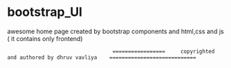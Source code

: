 # bootstrap_UI
awesome home page created by bootstrap components and html,css and js ( it contains only frontend)


                                      =================     copyrighted and authored by dhruv vavliya    ============================
